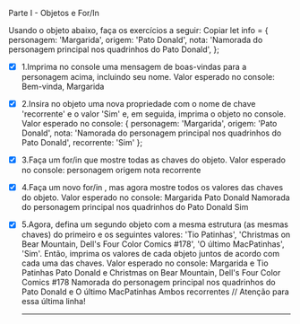 Parte I - Objetos e For/In

Usando o objeto abaixo, faça os exercícios a seguir:
Copiar
let info = {
  personagem: 'Margarida',
  origem: 'Pato Donald',
  nota: 'Namorada do personagem principal nos quadrinhos do Pato Donald',
};

- [x] 1.Imprima no console uma mensagem de boas-vindas para a personagem acima, incluindo seu nome.
Valor esperado no console: Bem-vinda, Margarida

- [x] 2.Insira no objeto uma nova propriedade com o nome de chave 'recorrente' e o valor 'Sim' e, em seguida, imprima o objeto no console.
Valor esperado no console:
  {
    personagem: 'Margarida',
    origem: 'Pato Donald',
    nota: 'Namorada do personagem principal nos quadrinhos do Pato Donald',
    recorrente: 'Sim'
  };

- [x] 3.Faça um for/in que mostre todas as chaves do objeto.
Valor esperado no console:
  personagem
  origem
  nota
  recorrente

- [x] 4.Faça um novo for/in , mas agora mostre todos os valores das chaves do objeto.
Valor esperado no console:
  Margarida
  Pato Donald
  Namorada do personagem principal nos quadrinhos do Pato Donald
  Sim

- [x] 5.Agora, defina um segundo objeto com a mesma estrutura (as mesmas chaves) do primeiro e os seguintes valores: 'Tio Patinhas', 'Christmas on Bear Mountain, Dell's Four Color Comics #178', 'O último MacPatinhas', 'Sim'. Então, imprima os valores de cada objeto juntos de acordo com cada uma das chaves.
Valor esperado no console:
  Margarida e Tio Patinhas
  Pato Donald e Christmas on Bear Mountain, Dell's Four Color Comics #178
  Namorada do personagem principal nos quadrinhos do Pato Donald e O último MacPatinhas
  Ambos recorrentes // Atenção para essa última linha!

  ----------------------------------------------------------------

  